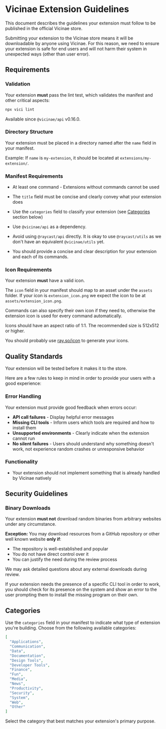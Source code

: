 # Vicinae Extension Guidelines

This document describes the guidelines your extension must follow to be published in the official Vicinae store.

Submitting your extension to the Vicinae store means it will be downloadable by anyone using Vicinae. For this reason, we need to ensure your extension is safe for end users and will not harm their system in unexpected ways (other than user error).


## Requirements

### Validation

Your extension **must** pass the lint test, which validates the manifest and other critical aspects:

```bash
npx vici lint
```

Available since `@vicinae/api` v0.16.0.

### Directory Structure

Your extension must be placed in a directory named after the `name` field in your manifest.

Example: If `name` is `my-extension`, it should be located at `extensions/my-extension/`.

### Manifest Requirements

- At least one command - Extensions without commands cannot be used
- The `title` field must be concise and clearly convey what your extension does
- Use the `categories` field to classify your extension (see [Categories](#categories) section below)
- Use `@vicinae/api` as a dependency.
- Avoid using `@raycast/api` directly. It is okay to use `@raycast/utils` as we don't have an equivalent `@vicinae/utils` yet.

- You should provide a concise and clear description for your extension and each of its commands.

### Icon Requirements

Your extension **must** have a valid icon.

The `icon` field in your manifest should map to an asset under the `assets` folder. If your icon is `extension_icon.png` we expect the icon to be at `assets/extension_icon.png`.

Commands can also specify their own icon if they need to, otherwise the extension icon is used for every command automatically.

Icons should have an aspect ratio of 1:1. The recommended size is 512x512 or higher.

You should probably use [ray.so/icon](https://ray.so/icon) to generate your icons.

## Quality Standards

Your extension will be tested before it makes it to the store. 

Here are a few rules to keep in mind in order to provide your users with a good experience:

### Error Handling

Your extension must provide good feedback when errors occur:

- **API call failures** - Display helpful error messages
- **Missing CLI tools** - Inform users which tools are required and how to install them
- **Unsupported environments** - Clearly indicate when the extension cannot run
- **No silent failures** - Users should understand why something doesn't work, not experience random crashes or unresponsive behavior

### Functionality

- Your extension should not implement something that is already handled by Vicinae natively

## Security Guidelines

### Binary Downloads

Your extension **must not** download random binaries from arbitrary websites under any circumstance.

**Exception:** You may download resources from a GitHub repository or other well known website **only if**:
- The repository is well-established and popular
- You do not have direct control over it
- You can justify the need during the review process

We may ask detailed questions about any external downloads during review.

If your extension needs the presence of a specific CLI tool in order to work, you should check for its presence on the system and show an error to the user prompting them to install the missing program on their own.

## Categories

Use the `categories` field in your manifest to indicate what type of extension you're building. Choose from the following available categories:

```json
[
  "Applications",
  "Communication",
  "Data",
  "Documentation",
  "Design Tools",
  "Developer Tools",
  "Finance",
  "Fun",
  "Media",
  "News",
  "Productivity",
  "Security",
  "System",
  "Web",
  "Other"
]
```

Select the category that best matches your extension's primary purpose.
